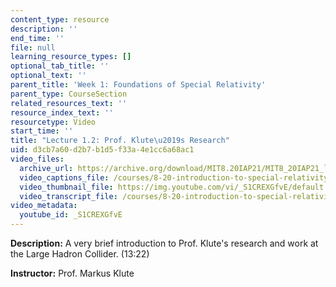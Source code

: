 ```yaml
---
content_type: resource
description: ''
end_time: ''
file: null
learning_resource_types: []
optional_tab_title: ''
optional_text: ''
parent_title: 'Week 1: Foundations of Special Relativity'
parent_type: CourseSection
related_resources_text: ''
resource_index_text: ''
resourcetype: Video
start_time: ''
title: "Lecture 1.2: Prof. Klute\u2019s Research"
uid: d3cb7a60-d2b7-b1d5-f33a-4e1cc6a68ac1
video_files:
  archive_url: https://archive.org/download/MIT8.20IAP21/MIT8_20IAP21_lec01-2_300k.mp4
  video_captions_file: /courses/8-20-introduction-to-special-relativity-january-iap-2021/e839f71a7d4a51ab8d4fdab119b741d7_S1CREXGfvE.vtt
  video_thumbnail_file: https://img.youtube.com/vi/_S1CREXGfvE/default.jpg
  video_transcript_file: /courses/8-20-introduction-to-special-relativity-january-iap-2021/1adcb1e8cb1c87c50c138e3f77f0c006_S1CREXGfvE.pdf
video_metadata:
  youtube_id: _S1CREXGfvE
---
```


**Description:** A very brief introduction to Prof. Klute's research and work at the Large Hadron Collider. (13:22)

**Instructor:** Prof. Markus Klute